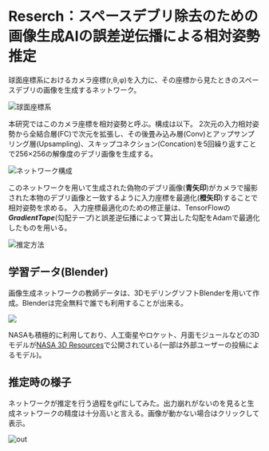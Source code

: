 # Reserch：スペースデブリ除去のための画像生成AIの誤差逆伝播による相対姿勢推定
球面座標系におけるカメラ座標(r,&theta;,&phi;)を入力に、その座標から見たときのスペースデブリの画像を生成するネットワーク。  

![球面座標系](https://user-images.githubusercontent.com/95911997/208359363-2af335c8-db31-4324-a839-f421bd9aae4c.jpg)

本研究ではこのカメラ座標を相対姿勢と呼ぶ。構成は以下。
2次元の入力相対姿勢から全結合層(FC)で次元を拡張し、その後畳み込み層(Conv)とアップサンプリング層(Upsampling)、スキップコネクション(Concation)を5回繰り返すことで256×256の解像度のデブリ画像を生成する。

![ネットワーク構成](https://user-images.githubusercontent.com/95911997/207896097-ec2790ea-a2c2-4175-b670-c61653525056.jpg)  

このネットワークを用いて生成された偽物のデブリ画像(**青矢印**)がカメラで撮影された本物のデブリ画像と一致するように入力座標を最適化(**橙矢印**)することで相対姿勢を求める。
入力座標最適化のための修正量は、TensorFlowの***GradientTape***(勾配テープ)と誤差逆伝播によって算出した勾配をAdamで最適化したものを用いる。  
  
![推定方法](https://user-images.githubusercontent.com/95911997/207898346-fcefde41-74a4-45af-8eda-a3bf28e79751.jpg)  
  
## 学習データ(Blender)
画像生成ネットワークの教師データは、3DモデリングソフトBlenderを用いて作成。Blenderは完全無料で誰でも利用することが出来る。
    
![](https://user-images.githubusercontent.com/95911997/207211726-6e726cb0-5e3e-40a8-9584-72b89d3c07b6.jpg)
    
NASAも積極的に利用しており、人工衛星やロケット、月面モジュールなどの3Dモデルが[NASA 3D Resources](https://nasa3d.arc.nasa.gov/models "nasa3d")で公開されている(一部は外部ユーザーの投稿によるモデル)。

## 推定時の様子  
ネットワークが推定を行う過程をgifにしてみた。出力崩れがないのを見ると生成ネットワークの精度は十分高いと言える。画像が動かない場合はクリックして表示。  
  
![out](https://user-images.githubusercontent.com/95911997/209664779-e978c3e4-f1cc-45a9-ac99-5af6d6439a2a.gif)
